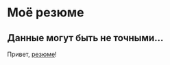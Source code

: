 # Моё резюме
## Данные могут быть не точными...
Привет, [резюме]([https://doka.guide](https://manzaero.github.io/resume/) "кликай")!

